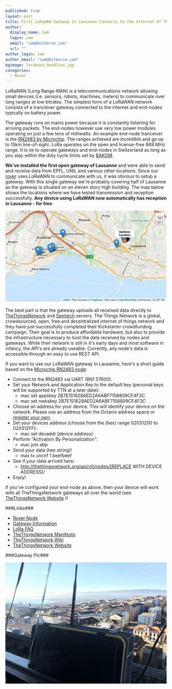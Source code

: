```yaml
---
published: true
layout: post
title: First LoRaWAN Gateway In Lausanne Connects to the Internet Of Things
author: 
  display_name: Sam
  login: sam
  email: "sam@bitmorse.com"
  url: ""
author_login: sam
author_email: "sam@bitmorse.com"
bgimage: lorabase_headline.jpg
categories: 
  - Rover
---
```


LoRaWAN (Long Range WAN) is a telecommunications network allowing small devices (i.e. sensors, robots, machines, meters) to communicate over long ranges at low bitrates. The simplest form of a LoRaWAN network consists of a tranceiver gateway connected to the internet and end-nodes typically on battery power.

The gateway runs on mains power because it is constantly listening for arriving packets. The end-nodes however use very low power modules operating on just a few tens of milliwatts. An example end-node tranceiver is the [RN2483 by Microchip](http://ww1.microchip.com/downloads/en/DeviceDoc/50002346A.pdf). The ranges achieved are incredible and go up to 15km line-of-sight. 
LoRa operates on the open and license-free 868 MHz range. It is ok to operate gateways and end-nodes in Switzerland as long as you stay within the duty cycle limits set by [BAKOM](http://www.bakom.admin.ch/themen/frequenzen/00652/00654/index.html?lang=en).

<b>We've installed the first open gateway of Lausanne</b> and were able to send and receive data from EPFL, UNIL and various other locations. Since our [rover](http://octanis.org/rover) uses LoRaWAN to communicate with us, it was obvious to setup a gateway. With this single gateway we're probably covering half of Lausanne as the gateway is situated on an eleven story high building. The map below shows the locations where we have tested transmission and reception successfully. <b>Any device using LoRaWAN now automatically has reception in Lausanne - for free</b>.

<img src="/img/loramap.jpg" />


The best part is that the gateway uploads all received data directly to [TheThingsNetwork](http://thethingsnetwork.org/wiki/GettingStarted) and [Semtech](http://iot.semtech.com/gateways/B8-27-EB-FF-FF-1E-40-DC/) servers. The Things Network is a global, crowdsourced, open, free and decentralized internet of things network and they have just successfully completed their Kickstarter crowdfunding campaign. Their goal is to produce affordable hardware, but also to provide the infrastructure necessary to host the data received by nodes and gateways. While their network is still in it's early days and most software in infancy, the API's are already useable. Currently, any node's data is accessible through an easy to use REST API.


If you want to use our LoRaWAN gateway in Lausanne, here's a short guide based on the [Microchip RN2483 node](http://www.microchip.com/wwwproducts/Devices.aspx?product=RN2483): 

   * Connect to the RN2483 via UART (8N1 57600).
   * Set your Network and Application Key to the default key (personal keys will be supported by TTN at a later date):
     * mac set appskey 2B7E151628AED2A6ABF7158809CF4F3C
     * mac set nwkskey 2B7E151628AED2A6ABF7158809CF4F3C
   * Choose an address for your device. This will identify your device on the network. Please use an address from the Octanis address space or [register your own](http://thethingsnetwork.org/wiki/AddressSpace).
   * Set your devices address (choose from the (hex) range 02031200 to 020312FF): 
     * mac set devaddr [device address]
   * Perform "Activation By Personalization": 
     * mac join abp
   * Send your data (hex string)! 
     * max tx uncnf 1 beefbeef
   * See if your data arrived here:
     * http://thethingsnetwork.org/api/v0/nodes/[REPLACE WITH DEVICE ADDRESS]/
   * Enjoy!

If you've configured your end-node as above, then your device will work with all TheThingsNetwork gateways all over the world (see [TheThingsNetwork Website](http://thethingsnetwork.org/) )!



###Links###

   * [Rover Node](http://thethingsnetwork.org/api/v0/nodes/08050046/)
   * [Gateway Information](http://iot.semtech.com/gateways/B8-27-EB-FF-FF-1E-40-DC/)
   * [LoRa FAQ](http://www.semtech.com/wireless-rf/lora/LoRa-FAQs.pdf)
   * [TheThingsNetwork Manifesto](https://github.com/TheThingsNetwork/Manifest)
   * [TheThingsNetwork Wiki](http://thethingsnetwork.org/wiki/)
   * [TheThingsNetwork Website](http://thethingsnetwork.org/)


###Gateway Pic###


<img src="/media/lorabase_headline.jpg" />